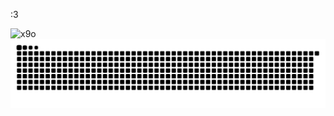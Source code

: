 :3

</a><img align="left" src="https://github-readme-stats.vercel.app/api/top-langs?username=x9o&count_private=true&hide=procfile&theme=dark&border_color=000000&cache_seconds=1800&layout=compact&langs_count=10&custom_title=Most Used Coding Languages" alt="x9o" /> </p>

<a href="https://slither.io" target="_blank"><img src="https://github.com/Rdimo/Rdimo/blob/output/github-contribution-grid-snake.svg" alt="sneke"></a>
